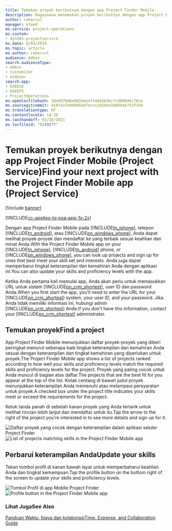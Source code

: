 ```yaml
---
title: Temukan proyek berikutnya dengan app Project Finder Mobile
description: Bagaimana menemukan proyek berikutnya dengan app Project Finder Mobile untuk Project Service
author: ruhercul
manager: kfend
ms.service: project-operations
ms.custom:
- dyn365-projectservice
ms.date: 8/03/2018
ms.topic: article
ms.author: ruhercul
audience: Admin
search.audienceType:
- admin
- customizer
- enduser
search.app:
- D365CE
- D365PS
- ProjectOperations
ms.openlocfilehash: 58e6970dbe902deeef144e563bcfcd09046c70ce
ms.sourcegitcommit: 418fa1fe9d605b8faccc2d5dee1b04b4e753f194
ms.translationtype: HT
ms.contentlocale: id-ID
ms.lasthandoff: 02/10/2021
ms.locfileid: "5149277"
---
```

# <a name="find-your-next-project-with-the-project-finder-mobile-app-project-service"></a><span data-ttu-id="ac7d1-103">Temukan proyek berikutnya dengan app Project Finder Mobile (Project Service)</span><span class="sxs-lookup"><span data-stu-id="ac7d1-103">Find your next project with the Project Finder Mobile app (Project Service)</span></span>

[!include [banner](../includes/psa-now-project-operations.md)]

[!INCLUDE[cc-applies-to-psa-app-1x-2x](../includes/cc-applies-to-psa-app-1x-2x.md)]

<span data-ttu-id="ac7d1-104">Dengan app Project Finder Mobile pada [!INCLUDE[tn_iphone](../includes/tn-iphone.md)], telepon [!INCLUDE[tn_android](../includes/tn-android.md)], atau [!INCLUDE[pn_windows_phone](../includes/pn-windows-phone.md)], Anda dapat melihat proyek-proyek dan mendaftar ke yang terbaik sesuai keahlian dan minat Anda.</span><span class="sxs-lookup"><span data-stu-id="ac7d1-104">With the Project Finder Mobile app on your [!INCLUDE[tn_iphone](../includes/tn-iphone.md)], [!INCLUDE[tn_android](../includes/tn-android.md)] phone, or [!INCLUDE[pn_windows_phone](../includes/pn-windows-phone.md)], you can look up projects and sign up for ones that best meet your skill set and interests.</span></span> <span data-ttu-id="ac7d1-105">Anda juga dapat memperbarui tingkat keterampilan dan kemahiran Anda dengan aplikasi ini.</span><span class="sxs-lookup"><span data-stu-id="ac7d1-105">You can also update your skills and proficiency levels with the app.</span></span>  
  
 <span data-ttu-id="ac7d1-106">Ketika Anda pertama kali memulai app, Anda akan perlu untuk memasukkan URL untuk sistem [!INCLUDE[pn_crm_shortest](../includes/pn-crm-shortest.md)], user ID dan password Anda.</span><span class="sxs-lookup"><span data-stu-id="ac7d1-106">When you first start the app, you'll need to enter the URL for your [!INCLUDE[pn_crm_shortest](../includes/pn-crm-shortest.md)] system, your user ID, and your password.</span></span> <span data-ttu-id="ac7d1-107">Jika Anda tidak memiliki informasi ini, hubungi admin [!INCLUDE[pn_crm_shortest](../includes/pn-crm-shortest.md)] Anda.</span><span class="sxs-lookup"><span data-stu-id="ac7d1-107">If you don't have this information,  contact your [!INCLUDE[pn_crm_shortest](../includes/pn-crm-shortest.md)] administrator.</span></span>  
  
## <a name="find-a-project"></a><span data-ttu-id="ac7d1-108">Temukan proyek</span><span class="sxs-lookup"><span data-stu-id="ac7d1-108">Find a project</span></span>  
 <span data-ttu-id="ac7d1-109">App Project Finder Mobile menunjukkan daftar proyek-proyek yang diberi peringkat menurut seberapa baik tingkat keterampilan dan kemahiran Anda sesuai dengan keterampilan dan tingkat kemahiran yang diperlukan untuk proyek.</span><span class="sxs-lookup"><span data-stu-id="ac7d1-109">The Project Finder Mobile app shows a list of projects ranked according to how well your skills and proficiency levels match the required skills and proficiency levels for the project.</span></span> <span data-ttu-id="ac7d1-110">Proyek yang paling cocok untuk Anda muncul di bagian atas daftar.</span><span class="sxs-lookup"><span data-stu-id="ac7d1-110">The projects that are the best fit for you appear at the top of the list.</span></span> <span data-ttu-id="ac7d1-111">Kotak centang di bawah judul proyek menunjukkan keterampilan Anda memenuhi atau melampaui persyaratan untuk proyek.</span><span class="sxs-lookup"><span data-stu-id="ac7d1-111">A checked box under the project title indicates your skills meet or exceed the requirements for the project.</span></span>  
  
 <span data-ttu-id="ac7d1-112">Ketuk tanda panah di sebelah kanan proyek yang Anda tertarik untuk melihat rincian lebih lanjut dan mendaftar untuk itu.</span><span class="sxs-lookup"><span data-stu-id="ac7d1-112">Tap the arrow to the right of the project you're interested in to see more details and sign up for it.</span></span>  
  
 <span data-ttu-id="ac7d1-113">![Daftar proyek yang cocok dengan keterampilan dalam aplikasi seluler Project Finder](../psa/media/project-service-project-finder-list.png "Daftar proyek yang cocok dengan keterampilan dalam aplikasi seluler Project Finder")</span><span class="sxs-lookup"><span data-stu-id="ac7d1-113">![List of projects matching skills in the Project Finder Mobile app](../psa/media/project-service-project-finder-list.png "List of projects matching skills in the Project Finder Mobile app")</span></span>  
  
## <a name="update-your-skills"></a><span data-ttu-id="ac7d1-114">Perbarui keterampilan Anda</span><span class="sxs-lookup"><span data-stu-id="ac7d1-114">Update your skills</span></span>  
 <span data-ttu-id="ac7d1-115">Tekan tombol profil di kanan bawah layar untuk memperbaharui keahlian Anda dan tingkat kemampuan.</span><span class="sxs-lookup"><span data-stu-id="ac7d1-115">Tap the profile button on the bottom right of the screen to update your skills and proficiency levels.</span></span>  
  
 <span data-ttu-id="ac7d1-116">![Tombol Profil di app Mobile Project Finder](../psa/media/project-service-project-finder-profile.png "Tombol Profil di app Mobile Project Finder")</span><span class="sxs-lookup"><span data-stu-id="ac7d1-116">![Profile button in the Project Finder Mobile app](../psa/media/project-service-project-finder-profile.png "Profile button in the Project Finder Mobile app")</span></span>  
  
### <a name="see-also"></a><span data-ttu-id="ac7d1-117">Lihat Juga</span><span class="sxs-lookup"><span data-stu-id="ac7d1-117">See Also</span></span>  
 [<span data-ttu-id="ac7d1-118">Panduan Waktu, biaya dan kolaborasi</span><span class="sxs-lookup"><span data-stu-id="ac7d1-118">Time, Expense, and Collaboration Guide</span></span>](../psa/time-expense-collaboration-guide.md)
